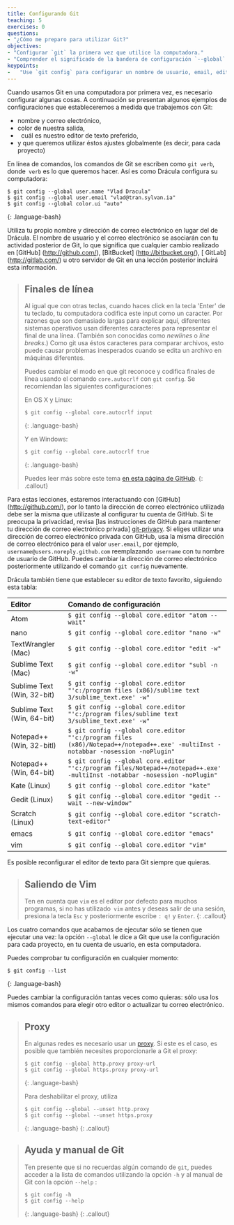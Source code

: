 ```yaml
---
title: Configurando Git
teaching: 5
exercises: 0
questions:
- "¿Cómo me preparo para utilizar Git?"
objectives:
- "Configurar `git` la primera vez que utilice la computadora."
- "Comprender el significado de la bandera de configuración `--global`."
keypoints:
-   "Use `git config` para configurar un nombre de usuario, email, editor, y otras preferencias."
---
```


Cuando usamos Git en una computadora por primera vez, 
es necesario configurar algunas cosas. A continuación se presentan algunos ejemplos 
de configuraciones que estableceremos a medida que trabajemos con Git:

*   nombre y correo electrónico,
*   color de nuestra salida,
*   cuál es nuestro editor de texto preferido,
*   y que queremos utilizar éstos ajustes globalmente (es decir, para cada proyecto)

En línea de comandos, los comandos de Git se escriben como `git verb`, 
donde` verb` es lo que queremos hacer. Así es como 
Drácula configura su computadora:

~~~
$ git config --global user.name "Vlad Dracula"
$ git config --global user.email "vlad@tran.sylvan.ia"
$ git config --global color.ui "auto"
~~~
{: .language-bash}

Utiliza tu propio nombre y dirección de correo electrónico en lugar del de Drácula. El nombre de usuario y el correo electrónico se asociarán con tu actividad posterior de Git, 
lo que significa que cualquier cambio realizado en
[GitHub] (http://github.com/), 
[BitBucket] (http://bitbucket.org/), 
[ GitLab] (http://gitlab.com/) u
otro servidor de Git 
en una lección posterior incluirá esta información.

> ## Finales de línea
>
> Al igual que con otras teclas, cuando haces click en la tecla 'Enter' de tu teclado,
> tu computadora codifica este input como un caracter.
> Por razones que son demasiado largas para explicar aquí, diferentes sistemas operativos 
> usan diferentes caracteres para representar el final de una línea.
> (También son conocidas como *newlines* o *line breaks*.)
> Como git usa éstos caracteres para comparar archivos,
> esto puede causar problemas inesperados cuando se edita un archivo en máquinas diferentes. 
> 
> Puedes cambiar el modo en que git reconoce y codifica finales de línea
> usando el comando `core.autocrlf` con `git config`.
> Se recomiendan las siguientes configuraciones:
>
> En OS X y Linux:
>
> ~~~
> $ git config --global core.autocrlf input
> ~~~
> {: .language-bash}
>
> Y en Windows:
>
> ~~~
> $ git config --global core.autocrlf true
> ~~~
> {: .language-bash}
> 
> Puedes leer más sobre este tema 
> [en esta página de GitHub](https://help.github.com/articles/dealing-with-line-endings/).
{: .callout}

Para estas lecciones, estaremos interactuando con [GitHub] (http://github.com/), por lo tanto la dirección de correo electrónico utilizada debe ser la misma que utilizaste al configurar tu cuenta de GitHub. Si te preocupa la privacidad, revisa [las instrucciones de GitHub para mantener tu dirección de correo electrónico privada] [git-privacy].
Si eliges utilizar una dirección de correo electrónico privada con GitHub, usa la misma dirección de correo electrónico para el valor `user.email`, por ejemplo, `username@users.noreply.github.com`  reemplazando` username` con tu nombre de usuario de GitHub. Puedes cambiar la dirección de correo electrónico posteriormente utilizando el comando `git config` nuevamente.

Drácula también tiene que establecer su editor de texto favorito, siguiendo esta tabla:

| Editor             | Comando de configuración                            |
|:-------------------|:-------------------------------------------------|
| Atom | `$ git config --global core.editor "atom --wait"`|
| nano               | `$ git config --global core.editor "nano -w"`    |
| TextWrangler (Mac)      | `$ git config --global core.editor "edit -w"`    |
| Sublime Text (Mac) | `$ git config --global core.editor "subl -n -w"` |
| Sublime Text (Win, 32-bit) | `$ git config --global core.editor "'c:/program files (x86)/sublime text 3/sublime_text.exe' -w"` |
| Sublime Text (Win, 64-bit) | `$ git config --global core.editor "'c:/program files/sublime text 3/sublime_text.exe' -w"` |
| Notepad++ (Win, 32-bitl)    | `$ git config --global core.editor "'c:/program files (x86)/Notepad++/notepad++.exe' -multiInst -notabbar -nosession -noPlugin"`|
| Notepad++ (Win, 64-bit)    | `$ git config --global core.editor "'c:/program files/Notepad++/notepad++.exe' -multiInst -notabbar -nosession -noPlugin"`|
| Kate (Linux)       | `$ git config --global core.editor "kate"`       |
| Gedit (Linux)      | `$ git config --global core.editor "gedit --wait --new-window"`   |
| Scratch (Linux)       | `$ git config --global core.editor "scratch-text-editor"`  |
| emacs              | `$ git config --global core.editor "emacs"`   |
| vim                | `$ git config --global core.editor "vim"`   |

Es posible reconfigurar el editor de texto para Git siempre que quieras.

> ## Saliendo de Vim
>
>Ten en cuenta que `vim` es el editor por defecto para muchos programas, si no has utilizado` vim` antes y deseas salir de una sesión, presiona la tecla `Esc` y posteriormente escribe `: q!` y `Enter`.
{: .callout}

Los cuatro comandos que acabamos de ejecutar sólo se tienen que ejecutar una vez: la opción `--global` le dice a Git que use la configuración para cada proyecto, en tu cuenta de usuario, en esta computadora.

Puedes comprobar tu configuración en cualquier momento:

~~~
$ git config --list
~~~
{: .language-bash}

Puedes cambiar la configuración tantas veces como quieras: sólo usa los mismos comandos para elegir otro editor o actualizar tu correo electrónico.

> ## Proxy
>
> En algunas redes es necesario usar un
> [proxy](https://en.wikipedia.org/wiki/Proxy_server). Si este es el caso, es
> posible que también necesites proporcionarle a Git el proxy:
>
> ~~~
> $ git config --global http.proxy proxy-url
> $ git config --global https.proxy proxy-url
> ~~~
> {: .language-bash}
>
> Para deshabilitar el proxy, utiliza
>
> ~~~
> $ git config --global --unset http.proxy
> $ git config --global --unset https.proxy
> ~~~
> {: .language-bash}
{: .callout}

> ## Ayuda y manual de Git
>
> Ten presente que si no recuerdas algún comando de  `git`, puedes acceder a la lista de comandos utilizando la opción `-h` y al manual de Git con la opción `--help` :
>
> ~~~
> $ git config -h
> $ git config --help
> ~~~
> {: .language-bash}
{: .callout}

[git-privacy]: https://help.github.com/articles/keeping-your-email-address-private/

